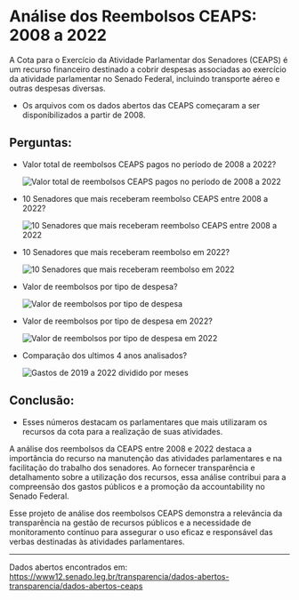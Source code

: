 # Análise dos Reembolsos CEAPS: 2008 a 2022

A Cota para o Exercício da Atividade Parlamentar dos Senadores (CEAPS) é um recurso financeiro destinado a cobrir despesas associadas ao exercício da atividade parlamentar no Senado Federal, incluindo transporte aéreo e outras despesas diversas.

* Os arquivos com os dados abertos das CEAPS começaram a ser disponibilizados a partir de 2008.

## Perguntas:

* Valor total de reembolsos CEAPS pagos no período de 2008 a 2022?
  
  ![Valor total de reembolsos CEAPS pagos no período de 2008 a 2022](https://github.com/Lucasvrib/An-lise-de-despesas-senadores-2008-a-2022/assets/146672956/48f25565-1657-44f6-945a-56d81bc044e8)

* 10 Senadores que mais receberam reembolso CEAPS entre 2008 a 2022?
  
  ![10 Senadores que mais receberam reembolso CEAPS entre 2008 a 2022](https://github.com/Lucasvrib/An-lise-de-despesas-senadores-2008-a-2022/assets/146672956/919b62fe-d94a-4cbe-9db4-b922022156f5)

* 10 Senadores que mais receberam reembolso em 2022?
  
  ![10 Senadores que mais receberam reembolso em 2022](https://github.com/Lucasvrib/An-lise-de-despesas-senadores-2008-a-2022/assets/146672956/eadd56aa-01b6-4e7d-803b-7e2f7620972e)

* Valor de reembolsos por tipo de despesa?
  
  ![Valor de reembolsos por tipo de despesa](https://github.com/Lucasvrib/An-lise-de-despesas-senadores-2008-a-2022/assets/146672956/a8995e51-e227-439c-8e30-389ac23adbd0)

* Valor de reembolsos por tipo de despesa em 2022?
  
  ![Valor de reembolsos por tipo de despesa em 2022](https://github.com/Lucasvrib/An-lise-de-despesas-senadores-2008-a-2022/assets/146672956/114696f7-6798-42f2-9250-b2f878e7499f)

* Comparação dos ultimos 4 anos analisados?
  
  ![Gastos de 2019 a 2022 dividido por meses](https://github.com/Lucasvrib/An-lise-de-despesas-senadores-2008-a-2022/assets/146672956/b8ba20b3-1bde-47a5-a87a-b45bfc6f4225)

## Conclusão:

* Esses números destacam os parlamentares que mais utilizaram os recursos da cota para a realização de suas atividades.
  
A análise dos reembolsos da CEAPS entre 2008 e 2022 destaca a importância do recurso na manutenção das atividades parlamentares e na facilitação do trabalho dos senadores. Ao fornecer transparência e detalhamento sobre a utilização dos recursos, essa análise contribui para a compreensão dos gastos públicos e a promoção da accountability no Senado Federal.

Esse projeto de análise dos reembolsos CEAPS demonstra a relevância da transparência na gestão de recursos públicos e a necessidade de monitoramento contínuo para assegurar o uso eficaz e responsável das verbas destinadas às atividades parlamentares.

---
Dados abertos encontrados em: https://www12.senado.leg.br/transparencia/dados-abertos-transparencia/dados-abertos-ceaps
